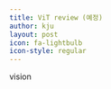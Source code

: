 ```yaml
---
title: ViT review (예정)
author: kju
layout: post
icon: fa-lightbulb
icon-style: regular
---
```

vision

<span class="image left"><img src="{{ 'assets/images/pic03.jpg' | relative_url }}" alt="" /></span>
